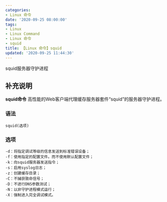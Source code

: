```yaml
---
categories:
- Linux 命令
date: '2020-09-25 08:00:00'
tags:
- Linux
- Linux Command
- Linux 命令
- squid
title: 【Linux 命令】squid
updated: '2020-09-25 11:44:30'
---
```


squid服务器守护进程

## 补充说明

**squid命令** 高性能的Web客户端代理缓存服务器套件“squid”的服务器守护进程。

###  语法

```shell
squid(选项)
```

###  选项

```shell
-d：将指定调试等级的信息发送到标准错误设备；
-f：使用指定的配置文件。而不使用默认配置文件；
-k：向squid服务器发送指令；
-s：启用syslog日志；
-z：创建缓存目录；
-C：不捕获致命信号；
-D：不进行DNS参数测试；
-N：以非守护进程模式运行；
-X：强制进入完全调试模式。
```


<!-- Linux命令行搜索引擎：https://jaywcjlove.github.io/linux-command/ -->